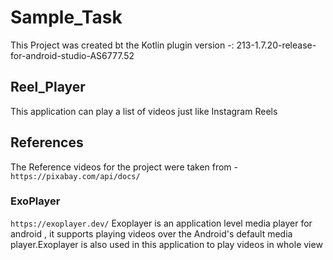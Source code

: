 # Sample_Task
This Project was created bt the Kotlin plugin version -: 213-1.7.20-release-for-android-studio-AS6777.52 

## Reel_Player
This application can play a list of videos just like Instagram Reels

## References 
The Reference videos for the project were taken from - `https://pixabay.com/api/docs/`

### ExoPlayer
`https://exoplayer.dev/`
Exoplayer is an application level media player for android , it supports playing videos over the Android's default media player.Exoplayer is also used in this application to play videos in whole view

